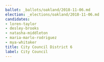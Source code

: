 ```yaml
---
ballot: _ballots/oakland/2018-11-06.md
election: _elections/oakland/2018-11-06.md
candidates:
- loren-taylor
- desley-brooks
- natasha-middleton
- maria-marlo-rodriguez
- mya-whitaker
title: City Council District 6
label: City Council
---
```

